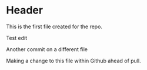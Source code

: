 # Header

This is the first file created for the repo.

Test edit

Another commit on a different file

Making a change to this file within Github ahead of pull.
